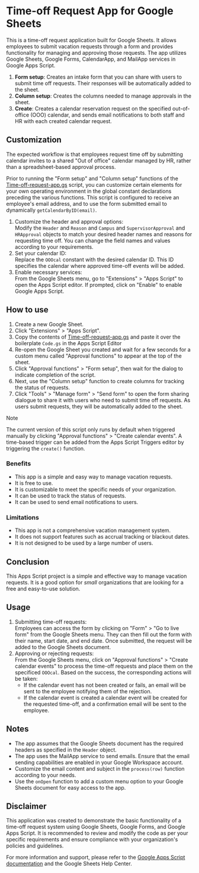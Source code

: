 # Time-off Request App for Google Sheets

This is a time-off request application built for Google Sheets. It allows employees to submit vacation requests through a form and provides functionality for managing and approving those requests. The app utilizes Google Sheets, Google Forms, CalendarApp, and MailApp services in Google Apps Script.

1. **Form setup**: Creates an intake form that you can share with users to submit time off requests. Their responses will be automatically added to the sheet.
2. **Column setup**: Creates the columns needed to manage approvals in the sheet.
3. **Create**: Creates a calendar reservation request on the specified out-of-office (OOO) calendar, and sends email notifications to both staff and HR with each created calendar request.

<kbd></kbd>

## Customization

The expected workflow is that employees request time off by submitting calendar invites to a shared "Out of office" calendar managed by HR, rather than a spreadsheet-based approval process. 

Prior to running the "Form setup" and "Column setup" functions of the [Time-off-request-app.gs](Time-off-request-app.gs) script, you can customize certain elements for your own operating environment in the global constant declarations preceding the various functions. This script is configured to receive an employee's email address, and to use the form submitted email to dynamically `getCalendarByID(email)`.

1. Customize the header and approval options:<br>
   Modify the `Header` and `Reason` and `Campus` and `SupervisorApproval` and `HRApproval` objects to match your desired header names and reasons for requesting time off. You can change the field names and values according to your requirements.
2. Set your calendar ID:<br>
   Replace the `OOOcal` constant with the desired calendar ID. This ID specifies the calendar where approved time-off events will be added.
4. Enable necessary services:<br>
   From the Google Sheets menu, go to "Extensions" > "Apps Script" to open the Apps Script editor. If prompted, click on "Enable" to enable Google Apps Script.

## How to use

1. Create a new Google Sheet.
2. Click "Extensions" > "Apps Script".
3. Copy the contents of [Time-off-request-app.gs](Time-off-request-app.gs) and paste it over the boilerplate `Code.gs` in the Apps Script Editor
4. Re-open the Google Sheet you created and wait for a few seconds for a custom menu called "Approval functions" to appear at the top of the sheet.
5. Click "Approval functions" > "Form setup", then wait for the dialog to indicate completion of the script.
6. Next, use the "Column setup" function to create columns for tracking the status of requests.
7. Click "Tools" > "Manage form" > "Send form" to open the form sharing dialogue to share it with users who need to submit time off requests. As users submit requests, they will be automatically added to the sheet.

> [!NOTE]
> The current version of this script only runs by default when triggered manually by clicking "Approval functions" > "Create calendar events". A time-based trigger can be added from the Apps Script Triggers editor by triggering the `create()` function.

### Benefits

- This app is a simple and easy way to manage vacation requests.
- It is free to use.
- It is customizable to meet the specific needs of your organization.
- It can be used to track the status of requests.
- It can be used to send email notifications to users.

### Limitations

- This app is not a comprehensive vacation management system.
- It does not support features such as accrual tracking or blackout dates.
- It is not designed to be used by a large number of users.

## Conclusion

This Apps Script project is a simple and effective way to manage vacation requests. It is a good option for *small* organizations that are looking for a free and easy-to-use solution.


## Usage

1. Submitting time-off requests:<br>
  Employees can access the form by clicking on "Form" > "Go to live form" from the Google Sheets menu. They can then fill out the form with their name, start date, and end date. Once submitted, the request will be added to the Google Sheets document.
2. Approving or rejecting requests:<br>
  From the Google Sheets menu, click on "Approval functions" > "Create calendar events" to process the time-off requests and place them on the specificed `OOOcal`. Based on the success, the corresponding actions will be taken:<br>
      * If the calendar event has not been created or fails, an email will be sent to the employee notifying them of the rejection.
      * If the calendar event is created a calendar event will be created for the requested time-off, and a confirmation email will be sent to the employee.

## Notes

* The app assumes that the Google Sheets document has the required headers as specified in the `Header` object.
* The app uses the MailApp service to send emails. Ensure that the email sending capabilities are enabled in your Google Workspace account.
* Customize the email content and subject in the `process(row)` function according to your needs.
* Use the `onOpen` function to add a custom menu option to your Google Sheets document for easy access to the app.

## Disclaimer

This application was created to demonstrate the basic functionality of a time-off request system using Google Sheets, Google Forms, and Google Apps Script. It is recommended to review and modify the code as per your specific requirements and ensure compliance with your organization's policies and guidelines.

For more information and support, please refer to the [Google Apps Script documentation](https://developers.google.com/apps-script/reference) and the Google Sheets Help Center.
